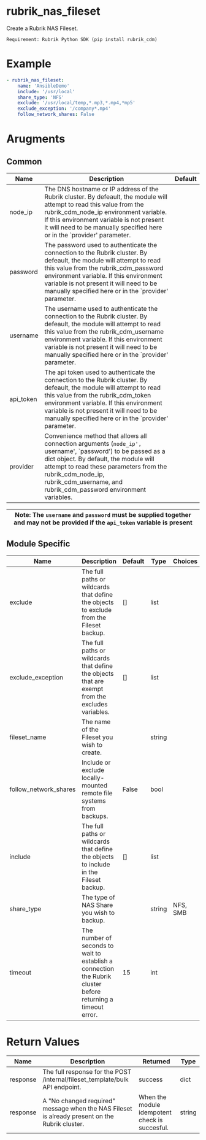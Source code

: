 # rubrik_nas_fileset    

Create a Rubrik NAS Fileset.

`Requirement: Rubrik Python SDK (pip install rubrik_cdm)`

# Example

```yaml
- rubrik_nas_fileset:
    name: 'AnsibleDemo'
    include: '/usr/local'
    share_type: 'NFS'
    exclude: '/usr/local/temp,*.mp3,*.mp4,*mp5'
    exclude_exception: '/company*.mp4'
    follow_network_shares: False
```

# Arugments

## Common

| Name      | Description                                                                                                                                                                                                                                                                                               | Default |
|-----------|-----------------------------------------------------------------------------------------------------------------------------------------------------------------------------------------------------------------------------------------------------------------------------------------------------------|---------|
| node_ip   | The DNS hostname or IP address of the Rubrik cluster. By defeault, the module will attempt to read this value from the rubrik_cdm_node_ip environment variable. If this environment variable is not present it will need to be manually specified here or in the `provider' parameter.                    |         |
| password  | The password used to authenticate the connection to the Rubrik cluster. By defeault, the module will attempt to read this value from the rubrik_cdm_password environment variable. If this environment variable is not present it will need to be manually specified here or in the `provider' parameter. |         |
| username  | The username used to authenticate the connection to the Rubrik cluster. By defeault, the module will attempt to read this value from the rubrik_cdm_username environment variable. If this environment variable is not present it will need to be manually specified here or in the `provider' parameter. |         |
| api_token | The api token used to authenticate the connection to the Rubrik cluster. By defeault, the module will attempt to read this value from the rubrik_cdm_token environment variable. If this environment variable is not present it will need to be manually specified here or in the `provider' parameter.   |         |
| provider  | Convenience method that allows all connection arguments (`node_ip', `username', `password') to be passed as a dict object. By default, the module will attempt to read these parameters from the rubrik_cdm_node_ip, rubrik_cdm_username, and rubrik_cdm_password environment variables.                  |         |

| Note: The `username` and `password` must be supplied together and may not be provided if the `api_token` variable is present|
| --- |


## Module Specific

| Name                  | Description                                                                                                  | Default | Type   | Choices  | Mandatory | Aliases |
|-----------------------|--------------------------------------------------------------------------------------------------------------|---------|--------|----------|-----------|---------|
| exclude               | The full paths or wildcards that define the objects to exclude from the Fileset backup.                      | []      | list   |          |           |         |
| exclude_exception     | The full paths or wildcards that define the objects that are exempt from the excludes variables.             | []      | list   |          |           |         |
| fileset_name          | The name of the Fileset you wish to create.                                                                  |         | string |          | true      | name    |
| follow_network_shares | Include or exclude locally-mounted remote file systems from backups.                                         | False   | bool   |          |           |         |
| include               | The full paths or wildcards that define the objects to include in the Fileset backup.                        | []      | list   |          |           |         |
| share_type            | The type of NAS Share you wish to backup.                                                                    |         | string | NFS, SMB | true      |         |
| timeout               | The number of seconds to wait to establish a connection the Rubrik cluster before returning a timeout error. | 15      | int    |          |           |         |

# Return Values

| Name     | Description                                                                                    | Returned                                       | Type   |
|----------|------------------------------------------------------------------------------------------------|------------------------------------------------|--------|
| response | The full response for the POST /internal/fileset_template/bulk API endpoint.                   | success                                        | dict   |
| response | A "No changed required" message when the NAS Fileset is already present on the Rubrik cluster. | When the module idempotent check is succesful. | string |
